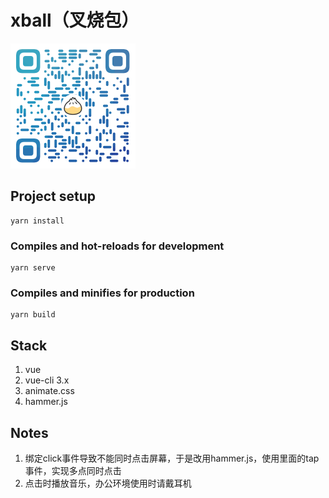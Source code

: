 # xball（叉烧包）
<img src="https://github.com/jasonBai007/Xball/raw/master/qr.png" width="200px" />

## Project setup
```
yarn install
```

### Compiles and hot-reloads for development
```
yarn serve
```

### Compiles and minifies for production
```
yarn build
```

## Stack
1. vue
2. vue-cli 3.x
3. animate.css
4. hammer.js

## Notes
1. 绑定click事件导致不能同时点击屏幕，于是改用hammer.js，使用里面的tap事件，实现多点同时点击
2. 点击时播放音乐，办公环境使用时请戴耳机